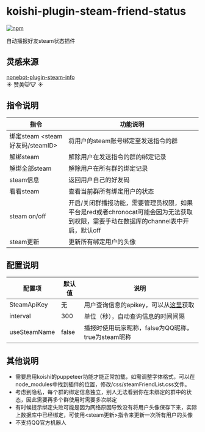 # koishi-plugin-steam-friend-status

[![npm](https://img.shields.io/npm/v/koishi-plugin-steam-friend-status?style=flat-square)](https://www.npmjs.com/package/koishi-plugin-steam-friend-status)

自动播报好友steam状态插件

## 灵感来源

[nonebot-plugin-steam-info](https://github.com/zhaomaoniu/nonebot-plugin-steam-info)  
☀️ 赞美🐱🐮 ☀️

## 指令说明
| 指令 | 功能说明 |
|--|--|
| 绑定steam <steam好友码/steamID> | 将用户的steam账号绑定至发送指令的群 |
| 解绑steam | 解除用户在发送指令的群的绑定记录 |
| 解绑全部steam | 解除用户在所有群的绑定记录 |
| steam信息 | 返回用户自己的好友码 |
| 看看steam | 查看当前群所有绑定用户的状态 |
| steam on/off | 开启/关闭群播报功能，需要管理员权限，如果平台是red或者chronocat可能会因为无法获取到权限，需要手动在数据库的channel表中开启，默认off |
| steam更新 | 更新所有绑定用户的头像 |

## 配置说明
| 配置项  | 默认值 | 说明 |
|--|--|--|
| SteamApiKey | 无 | 用户查询信息的apikey，可以从[这里](https://partner.steamgames.com/doc/webapi_overview/auth)获取|
| interval | 300 | 单位（秒），自动查询信息的时间间隔 |
| useSteamName | false | 播报时使用玩家昵称，false为QQ昵称，true为steam昵称 |

## 其他说明
- 需要启用koishi的puppeteer功能才能正常加载，如需调整字体格式，可以在node_modules中找到插件的位置，修改/css/steamFriendList.css文件。  
- 考虑到隐私，每个群的绑定信息独立，别人无法看到你在未绑定的群中的状态，因此需要再多个群使用时需要多次绑定
- 有时候提示绑定失败可能是因为网络原因导致没有将用户头像保存下来，实际上数据库中已经绑定，可使用<steam更新>指令来更新一次所有用户的头像
- 不支持QQ官方机器人